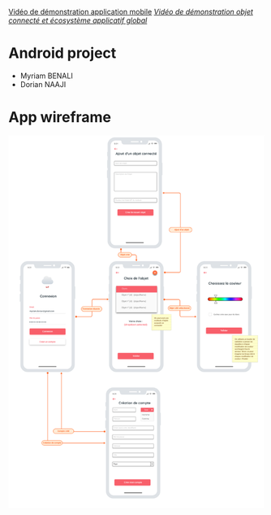 [Vidéo de démonstration application mobile](https://www.youtube.com/watch?v=WWNtsDXCYrM)
[_Vidéo de démonstration objet connecté et écosystème applicatif global_](https://www.youtube.com/watch?v=3qnKhdDAtUE)

# Android project

- Myriam BENALI
- Dorian NAAJI

# App wireframe

![wireframe](./doc/img/wireframe.png)
